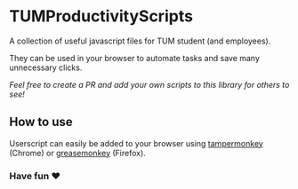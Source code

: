 # TUMProductivityScripts
A collection of useful javascript files for TUM student (and employees). 

They can be used in your browser to automate tasks and save many unnecessary clicks.

*Feel free to create a PR and add your own scripts to this library for others to see!*

## How to use
Userscript can easily be added to your browser using [tampermonkey](https://chrome.google.com/webstore/detail/tampermonkey/dhdgffkkebhmkfjojejmpbldmpobfkfo?hl=de) (Chrome) or [greasemonkey](https://addons.mozilla.org/de/firefox/addon/greasemonkey/) (Firefox).

### Have fun ❤️
